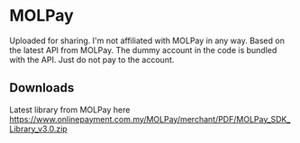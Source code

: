 MOLPay
======

Uploaded for sharing. I'm not affiliated with MOLPay in any way.
Based on the latest API from MOLPay. The dummy account in the code is bundled with the API. Just do not pay to the account.


## Downloads
Latest library from MOLPay here https://www.onlinepayment.com.my/MOLPay/merchant/PDF/MOLPay_SDK_Library_v3.0.zip
